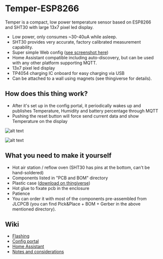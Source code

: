 # Temper-ESP8266
Temper is a compact, low power temperature sensor based on ESP8266 and SHT30 with large 13x7 pixel led display.  

- Low power, only consumes ~30-40uA while asleep.
- SHT30 provides very accurate, factory calibrated measurement capability.
- Super simple Web config ([see screenshot here](https://github.com/mcer12/Temper-ESP8266/wiki/Config-portal-&-OTA))
- Home Assistant compatible including auto-discovery, but can be used with any other platform supporting MQTT.
- 13x7 pixel led display
- TP4054 charging IC onboard for easy charging via USB
- Can be attached to a wall using magnets (see thingiverse for details).

## How does this thing work?
- After it's set up in the config portal, it periodically wakes up and publishes Temperature, Humidity and battery percentage through MQTT
- Pushing the reset button will force send current data and show Temperature on the display

![alt text](https://github.com/mcer12/Temper-ESP8266/raw/master/Images/with_cover_green.jpg)

![alt text](https://github.com/mcer12/Temper-ESP8266/raw/master/Images/pcb.jpg)

## What you need to make it yourself
- Hot air station / reflow oven (SHT30 has pins at the bottom, can't be hand-soldered)
- Components listed in "PCB and BOM" directory
- Plastic case ([download on thingiverse](https://www.thingiverse.com/thing:4126709))
- Hot glue to fixate pcb in the enclosure
- Patience
- You can order it with most of the components pre-assembled from JLCPCB (you can find Pick&Place + BOM + Gerber in the above mentioned directory).

## Wiki
- [Flashing](https://github.com/mcer12/Temper-ESP8266/wiki/Flashing)
- [Config portal](https://github.com/mcer12/Temper-ESP8266/wiki/Config-portal-&-OTA)
- [Home Assistant](https://github.com/mcer12/Temper-ESP8266/wiki/Home-Assistant)
- [Notes and considerations](https://github.com/mcer12/Temper-ESP8266/wiki/Some-notes-and-considerations)
